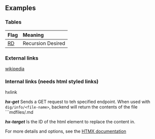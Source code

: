 ## Examples 


### Tables

Flag    | Meaning                     
:-------|:---------------------
[RD]    | Recursion Desired 

### External links

[wikipedia](https://www.wikipedia.se)

### Internal links (needs html styled links)

<p class="infotag" hx-get="dig/info/RD-flag" hx-target="#infobox" hx-swap="innerHTML"> hxlink</p>

***hx-get*** Sends a GET request to teh specified endpoint. When used with ```dig/info/<file-name>```, backend will return the contents 
of the file ```mdfiles/<file-name>.md

***hx-target*** Is the ID of the html element to replace the content in. 

For more details and options, see the [HTMX documentation](https://htmx.org/docs/)


[RD]: https://www.wikipedia.se

